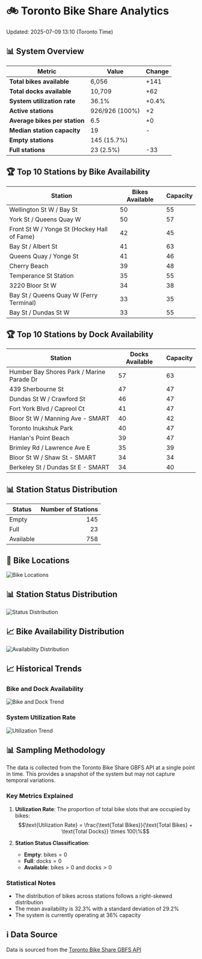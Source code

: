 # 🚲 Toronto Bike Share Analytics

Updated: 2025-07-09 13:10 (Toronto Time)

## 📊 System Overview
| Metric | Value | Change |
|--------|-------|--------|
| **Total bikes available** | 6,056 | +141 |
| **Total docks available** | 10,709 | +62 |
| **System utilization rate** | 36.1% | +0.4% |
| **Active stations** | 926/926 (100%) | +2 |
| **Average bikes per station** | 6.5 | +0 |
| **Median station capacity** | 19 | - |
| **Empty stations** | 145 (15.7%) |  |
| **Full stations** | 23 (2.5%) | -33 |

## 🏆 Top 10 Stations by Bike Availability
| Station | Bikes Available | Capacity |
|---------|-----------------|----------|
| Wellington St W / Bay St | 50 | 55 |
| York St / Queens Quay W | 50 | 57 |
| Front St W / Yonge St (Hockey Hall of Fame) | 42 | 45 |
| Bay St / Albert St | 41 | 63 |
| Queens Quay / Yonge St | 41 | 46 |
| Cherry Beach | 39 | 48 |
| Temperance St Station | 35 | 55 |
| 3220 Bloor St W | 34 | 38 |
| Bay St / Queens Quay W (Ferry Terminal) | 33 | 35 |
| Bay St / Dundas St W | 33 | 55 |

## 🏆 Top 10 Stations by Dock Availability
| Station | Docks Available | Capacity |
|---------|-----------------|----------|
| Humber Bay Shores Park / Marine Parade Dr | 57 | 63 |
| 439 Sherbourne St | 47 | 47 |
| Dundas St W / Crawford St | 46 | 47 |
| Fort York  Blvd / Capreol Ct | 41 | 47 |
| Bloor St W / Manning Ave - SMART | 40 | 42 |
| Toronto Inukshuk Park | 40 | 47 |
| Hanlan's Point Beach | 39 | 47 |
| Brimley Rd / Lawrence Ave E  | 35 | 39 |
| Bloor St W / Shaw St - SMART | 34 | 34 |
| Berkeley St / Dundas St E - SMART | 34 | 40 |

## 📊 Station Status Distribution
| Status     | Number of Stations |
|------------|-------------------:|
| Empty      | 145 |
| Full       | 23 |
| Available  | 758 |

## 📍 Bike Locations
![Bike Locations](docs/plots/location_plot.png)

## 📊 Station Status Distribution
![Status Distribution](docs/plots/status_distribution.png)

## 📈 Bike Availability Distribution
![Availability Distribution](docs/plots/availability_dist.png)

## 📈 Historical Trends
### Bike and Dock Availability
![Bike and Dock Trend](docs/plots/time_series/bike_dock_trend.png)

### System Utilization Rate
![Utilization Trend](docs/plots/time_series/utilization_trend.png)

## 📊 Sampling Methodology
The data is collected from the Toronto Bike Share GBFS API at a single point in time. This provides a snapshot of the system but may not capture temporal variations.

### Key Metrics Explained
1. **Utilization Rate**: The proportion of total bike slots that are occupied by bikes:
   $$\text{Utilization Rate} = \frac{\text{Total Bikes}}{\text{Total Bikes} + \text{Total Docks}} \times 100\%$$

2. **Station Status Classification**:
   - **Empty**: $\text{bikes} = 0$
   - **Full**: $\text{docks} = 0$
   - **Available**: $\text{bikes} > 0$ and $\text{docks} > 0$

### Statistical Notes
- The distribution of bikes across stations follows a right-skewed distribution
- The mean availability is 32.3% with a standard deviation of 29.2%
- The system is currently operating at 36% capacity

## ℹ️ Data Source
Data is sourced from the [Toronto Bike Share GBFS API](https://tor.publicbikesystem.net/ube/gbfs/v1/en/station_status)
